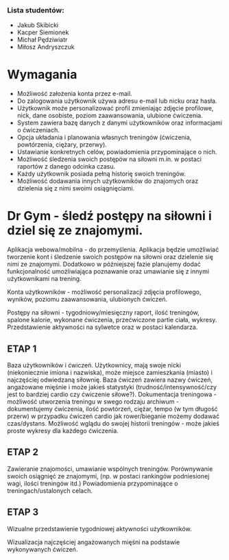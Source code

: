 ### Lista studentów:
- Jakub Skibicki
- Kacper Siemionek
- Michał Pędziwiatr
- Miłosz Andryszczuk

# Wymagania
- Możliwość założenia konta przez e-mail.
- Do zalogowania użytkownik używa adresu e-mail lub nicku oraz hasła.
- Użytkownik może personalizować profil zmieniając zdjęcie profilowe, nick, dane osobiste, poziom zaawansowania, ulubione ćwiczenia.
- System zawiera bazę danych z danymi użytkowników oraz informacjami o ćwiczeniach.
- Opcja układania i planowania własnych treningów (ćwiczenia, powtórzenia, ciężary, przerwy).
- Ustawianie konkretnych celów, powiadomienia przypominające o nich.
- Możliwość śledzenia swoich postępów na siłowni m.in. w postaci raportów z danego odcinka czasu.
- Każdy użytkownik posiada pełną historię swoich treningów.
- Możliwość dodawania innych użytkowników do znajomych oraz dzielenia się z nimi swoimi osiągnięciami.


# Dr Gym - śledź postępy na siłowni i dziel się ze znajomymi.

Aplikacja webowa/mobilna - do przemyślenia.
Aplikacja będzie umożliwiać tworzenie kont i śledzenie swoich postępów na siłowni oraz dzielenie się nimi ze znajomymi. Dodatkowo w późniejszej fazie planujemy dodać funkcjonalność umożliwiająca poznawanie oraz umawianie się z innymi użytkownikami na trening.

Konta użytkowników - możliwość personalizacji zdjęcia profilowego, wyników, poziomu zaawansowania, ulubionych ćwiczeń.

Postępy na siłowni - tygodniowy/miesięczny raport, ilość treningów, spalone kalorie, wykonane ćwiczenia, przećwiczone partie ciała, wykresy. Przedstawienie aktywności na sylwetce oraz w postaci kalendarza.

## ETAP 1
Baza użytkowników i ćwiczeń. Użytkownicy, mają swoje nicki (niekoniecznie imiona i nazwiska), może miejsce zamieszkania (miasto) i najczęściej odwiedzaną siłownię. Baza ćwiczeń zawiera nazwy ćwiczeń, angażowane mięśnie i może jakieś statystyki (trudność/intensywność/czy jest to bardziej cardio czy ćwiczenie siłowe?).
Dokumentacja treningowa - możliwość utworzenia treningu w swego rodzaju archiwum - dokumentujemy ćwiczenia, ilość powtórzeń, ciężar, tempo (w tym długość przerw) w przypadku ćwiczeń cardio jak rower/bieganie możemy dodawać czas/dystans.
Możliwość wglądu do swojej historii treningów - może jakieś proste wykresy dla każdego ćwiczenia.


## ETAP 2
Zawieranie znajomości, umawianie wspólnych treningów.
Porównywanie swoich osiągnięć ze znajomymi, (np. w postaci rankingów podniesionej wagi, ilości treningów itd.)
Powiadomienia przypominające o treningach/ustalonych celach.

## ETAP 3
Wizualne przedstawienie tygodniowej aktywności użytkowników.

Wizualizacja najczęściej angażowanych mięśni na podstawie wykonywanych ćwiczeń.